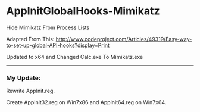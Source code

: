 # AppInitGlobalHooks-Mimikatz
Hide Mimikatz From Process Lists 

Adapted From This:
http://www.codeproject.com/Articles/49319/Easy-way-to-set-up-global-API-hooks?display=Print

Updated to x64 and Changed Calc.exe To Mimikatz.exe

---

### My Update:

Rewrite AppInit.reg.

Create AppInit32.reg on Win7x86 and AppInit64.reg on Win7x64.
  

